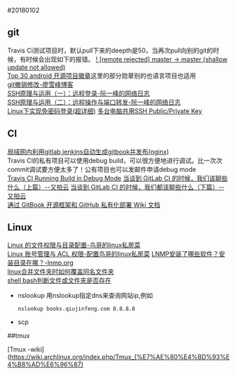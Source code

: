 #20180102
## git
Travis Ci测试项目时，默认pull下来的deepth是50，当再次pull向别的git的时候，有时候会出现如下的报错。
[ ! [remote rejected] master -> master (shallow update not allowed)](https://stackoverflow.com/questions/28983842/remote-rejected-shallow-update-not-allowed-after-changing-git-remote-url)  
[Top 30 android 开源项目徽章](http://gdky005.com/2017/06/15/%E5%BE%BD%E7%AB%A0%E7%B3%BB%E5%88%971%EF%BC%9A-Top-30-android-%E5%BC%80%E6%BA%90%E9%A1%B9%E7%9B%AE%E5%BE%BD%E7%AB%A0/)这里的部分勋章别的也语言项目也适用  
[git撤销修改-廖雪峰博客](https://www.liaoxuefeng.com/wiki/0013739516305929606dd18361248578c67b8067c8c017b000/001374831943254ee90db11b13d4ba9a73b9047f4fb968d000)  
[SSH原理与运用（一）：远程登录-阮一峰的网络日志](http://www.ruanyifeng.com/blog/2011/12/ssh_remote_login.html)  
[SSH原理与运用（二）：远程操作与端口转发-阮一峰的网络日志](http://www.ruanyifeng.com/blog/2011/12/ssh_port_forwarding.html)  
[Linux下实现免密码登录(超详细)](http://www.jb51.net/article/94599.htm)
[多台电脑共用SSH Public/Private Key](https://www.douban.com/note/267252677/)  


## CI
[局域网内利用gitlab,jenkins自动生成gitbook并发布(nginx)](http://www.cnblogs.com/zqb-all/p/5371255.html)  
Travis CI的私有项目可以使用debug build，可以很方便地进行调试。比一次次commit调试要方便太多了！公有项目也可以发邮件申请debug mode  
[Travis CI Running Build in Debug Mode](https://docs.travis-ci.com/user/running-build-in-debug-mode/)
[当谈到 GitLab CI 的时候，我们该聊些什么（上篇）--又拍云](https://zhuanlan.zhihu.com/p/30193655)
[当谈到 GitLab CI 的时候，我们都该聊些什么（下篇）-- 又拍云](https://tech.upyun.com/article/246/%E5%BD%93%E8%B0%88%E5%88%B0%20GitLab%20CI%20%E7%9A%84%E6%97%B6%E5%80%99%EF%BC%8C%E6%88%91%E4%BB%AC%E9%83%BD%E8%AF%A5%E8%81%8A%E4%BA%9B%E4%BB%80%E4%B9%88%EF%BC%88%E4%B8%8B%E7%AF%87%EF%BC%89.html)  
[通过 GitBook 开源框架和 GitHub 私有化部署 Wiki 文档](https://zhuanlan.zhihu.com/p/26964548)

## Linux
[Linux 的文件权限与目录配置-鸟哥的linux私房菜](http://cn.linux.vbird.org/linux_basic/0210filepermission_2.php)  
[Linux 账号管理与 ACL 权限-配置鸟哥的linux私房菜](http://cn.linux.vbird.org/linux_basic/0410accountmanager.php)
[LNMP安装了哪些软件？安装目录在哪？-lnmp.org](https://lnmp.org/faq/lnmp-software-list.html)  
[linux合并文件夹时如何覆盖同名文件夹](http://bbs.chinaunix.net/thread-2118003-1-1.html)  
[shell bash判断文件或文件夹是否存在](https://www.cnblogs.com/emanlee/p/3583769.html)  

* nslookup
  用nslookup指定dns来查询网站ip,例如
  ```shell
  nslookup books.qiujinfeng.com 8.8.8.8
  ```
* scp

##tmux

[Tmux -wiki](https://wiki.archlinux.org/index.php/Tmux_(%E7%AE%80%E4%BD%93%E4%B8%AD%E6%96%87)

